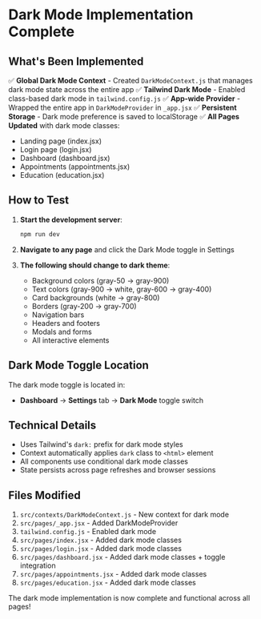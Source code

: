 # Dark Mode Implementation Complete

## What's Been Implemented

✅ **Global Dark Mode Context** - Created `DarkModeContext.js` that manages dark mode state across the entire app
✅ **Tailwind Dark Mode** - Enabled class-based dark mode in `tailwind.config.js`
✅ **App-wide Provider** - Wrapped the entire app in `DarkModeProvider` in `_app.jsx`
✅ **Persistent Storage** - Dark mode preference is saved to localStorage
✅ **All Pages Updated** with dark mode classes:
   - Landing page (index.jsx)
   - Login page (login.jsx) 
   - Dashboard (dashboard.jsx)
   - Appointments (appointments.jsx)
   - Education (education.jsx)

## How to Test

1. **Start the development server**:
   ```bash
   npm run dev
   ```

2. **Navigate to any page** and click the Dark Mode toggle in Settings

3. **The following should change to dark theme**:
   - Background colors (gray-50 → gray-900)
   - Text colors (gray-900 → white, gray-600 → gray-400)
   - Card backgrounds (white → gray-800)
   - Borders (gray-200 → gray-700)
   - Navigation bars
   - Headers and footers
   - Modals and forms
   - All interactive elements

## Dark Mode Toggle Location

The dark mode toggle is located in:
- **Dashboard** → **Settings** tab → **Dark Mode** toggle switch

## Technical Details

- Uses Tailwind's `dark:` prefix for dark mode styles
- Context automatically applies `dark` class to `<html>` element
- All components use conditional dark mode classes
- State persists across page refreshes and browser sessions

## Files Modified

1. `src/contexts/DarkModeContext.js` - New context for dark mode
2. `src/pages/_app.jsx` - Added DarkModeProvider
3. `tailwind.config.js` - Enabled dark mode
4. `src/pages/index.jsx` - Added dark mode classes
5. `src/pages/login.jsx` - Added dark mode classes  
6. `src/pages/dashboard.jsx` - Added dark mode classes + toggle integration
7. `src/pages/appointments.jsx` - Added dark mode classes
8. `src/pages/education.jsx` - Added dark mode classes

The dark mode implementation is now complete and functional across all pages!